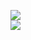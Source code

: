 [![](https://img.shields.io/badge/Made%20With-Github%20Spray-lightgrey.svg?style=for-the-badge&logo=github)](https://github.com/Annihil/github-spray#30734)  
[![](https://i.imgur.com/2DrTn0Z.gif)](https://github.com/Annihil/github-spray)